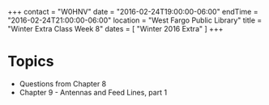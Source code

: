 +++
contact = "W0HNV"
date = "2016-02-24T19:00:00-06:00"
endTime = "2016-02-24T21:00:00-06:00"
location = "West Fargo Public Library"
title = "Winter Extra Class Week 8"
dates = [ "Winter 2016 Extra" ]
+++

# Topics

* Questions from Chapter 8
* Chapter 9 - Antennas and Feed Lines, part 1

